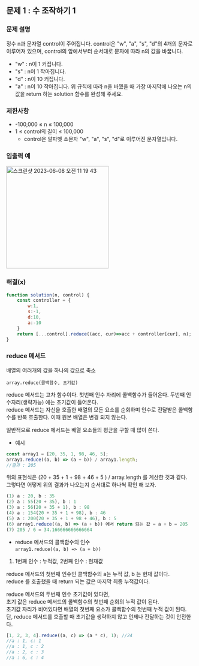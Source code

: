 ## 문제 1 : 수 조작하기 1  

### 문제 설명
정수 n과 문자열 control이 주어집니다. control은 "w", "a", "s", "d"의 4개의 문자로 이루어져 있으며, control의 앞에서부터 순서대로 문자에 따라 n의 값을 바꿉니다.

- "w" : n이 1 커집니다.
- "s" : n이 1 작아집니다.
- "d" : n이 10 커집니다.
- "a" : n이 10 작아집니다.
위 규칙에 따라 n을 바꿨을 때 가장 마지막에 나오는 n의 값을 return 하는 solution 함수를 완성해 주세요.

### 제한사항
- -100,000 ≤ n ≤ 100,000
- 1 ≤ control의 길이 ≤ 100,000
  - control은 알파벳 소문자 "w", "a", "s", "d"로 이루어진 문자열입니다.

### 입출력 예  
<img width="273" alt="스크린샷 2023-06-08 오전 11 19 43" src="https://github.com/EUN-HA-CHOI/HTML-CSS-JS-Study/assets/97012561/07048880-b213-4b91-87e0-4ca4976ad358">


### 해결(x)
```javascript
function solution(n, control) {
    const controller = {
        w:1,
        s:-1,
        d:10,
        a:-10
    }
    return [...control].reduce((acc, cur)=>acc + controller[cur], n);
}
```

### reduce 메서드    
배열의 여러개의 값을 하나의 값으로 축소    

`array.reduce(콜백함수, 초기값)`

reduce 메서드는 고차 함수이다. 첫번째 인수 자리에 콜백함수가 들어온다. 두번째 인수자리(생략가능) 에는 초기값이 들어온다.  
reduce 메서드는 자신을 호출한 배열의 모든 요소를 순회하며 인수로 전달받은 콜백함수를 반복 호출한다. 이때 원본 배열은 변경 되지 않는다.  

일반적으로 reduce 메서드는 배열 요소들의 평균을 구할 때 많이 쓴다.

- 예시  
```javascript
const array1 = [20, 35, 1, 98, 46, 5];
array1.reduce((a, b) => (a + b)) / array1.length; 
//결과 : 205
```

위의 표현식은 (20 + 35 + 1 + 98 + 46 + 5 ) / array.length 를 계산한 것과 같다.  
그렇다면 어떻게 위의 결과가 나오는지 순서대로 하나씩 확인 해 보자.  

```javascript
(1) a : 20, b : 35
(2) a : 55(20 + 35), b : 1
(3) a : 56(20 + 35 + 1), b : 98
(4) a : 154(20 + 35 + 1 + 98), b : 46
(5) a : 200(20 + 35 + 1 + 98 + 46), b : 5
(6) array1.reduce((a, b) => (a + b)) 에서 return 되는 값 = a + b = 205 
(7) 205 / 6 = 34.166666666666664
```

- reduce 메서드의 콜백함수의 인수  
`array1.reduce((a, b) => (a + b))` 

1) 1번째 인수 : 누적값, 2번째 인수 : 현재값  

reduce 메서드의 첫번째 인수인 콜백함수의 a는 누적 값, b 는 현재 값이다.   
reduce 를 호출했을 때 return 되는 값은 마지막 최종 누적값이다.  

reduce 메서드의 두번째 인수 초기값이 있다면,  
초기 값은 reduce 메서드의 콜백함수의 첫번째 순회의 누적 값이 된다.  
초기값 자리가 비어있다면 배열의 첫번째 요소가 콜백함수의 첫번째 누적 값이 된다.  
단, reduce 메서드를 호출할 때 초기값을 생략하지 않고 언제나 전달하는 것이 안전한다.  

```javascript
[1, 2, 3, 4].reduce((a, c) => (a * c), 1); //24
//a : 1, c: 1
//a : 1, c : 2
//a : 2, c : 3
//a : 6, c : 4
```

